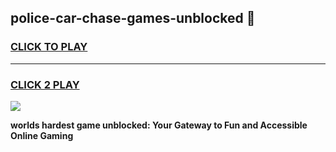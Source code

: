 
## police-car-chase-games-unblocked 👋
<h3>
<a href="https://premium.freeplayer.one?title=police-car-chase-games-unblocked&ref=14F">CLICK TO PLAY</a></h3>
<hr>

<h3>
<a href="https://premium.freeplayer.one?title=police-car-chase-games-unblocked&ref=14F">CLICK 2 PLAY</a>
  
</h3>

<a href="https://premium.freeplayer.one?title=police-car-chase-games-unblocked&ref=12F/"><img src="https://clearcache.store/games.png"></a>


**worlds hardest game unblocked: Your Gateway to Fun and Accessible Online Gaming**
